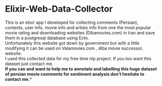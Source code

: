 # Elixir-Web-Data-Collector

This is an elixir app I developed for collecting comments (Persian), contents, user info, movie info and artists info 
from one the most popular movie rating and downloading websites (Dibamovies.com) in Iran and save them in a postgresql database using Ecto.</br>
Unfortunately this website got down by government but with a little modifying it can be used on Valamovies.com , diba movie successor, website.</br>
I used this collected data for my free time nlp project. If you too want this dataset just contact me.</br>
**If you can and want to help me to annotate and labelling this huge dataset of persian movie comments for sentiment analysis don't hesitate to contact me.***</br>
